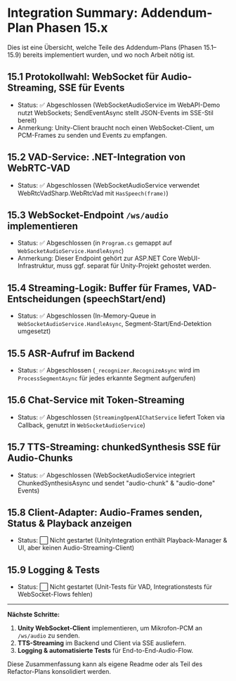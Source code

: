 # Integration Summary: Addendum-Plan Phasen 15.x

Dies ist eine Übersicht, welche Teile des Addendum-Plans (Phasen 15.1–15.9) bereits implementiert wurden, und wo noch Arbeit nötig ist.

## 15.1 Protokollwahl: WebSocket für Audio-Streaming, SSE für Events
- Status: ✅ Abgeschlossen (WebSocketAudioService im WebAPI-Demo nutzt WebSockets; SendEventAsync stellt JSON-Events im SSE-Stil bereit)
- Anmerkung: Unity-Client braucht noch einen WebSocket-Client, um PCM-Frames zu senden und Events zu empfangen.

## 15.2 VAD-Service: .NET-Integration von WebRTC-VAD
- Status: ✅ Abgeschlossen (WebSocketAudioService verwendet WebRtcVadSharp.WebRtcVad mit `HasSpeech(frame)`)

## 15.3 WebSocket-Endpoint `/ws/audio` implementieren
- Status: ✅ Abgeschlossen (in `Program.cs` gemappt auf `WebSocketAudioService.HandleAsync`)
- Anmerkung: Dieser Endpoint gehört zur ASP.NET Core WebUI-Infrastruktur, muss ggf. separat für Unity-Projekt gehostet werden.

## 15.4 Streaming-Logik: Buffer für Frames, VAD-Entscheidungen (speechStart/end)
- Status: ✅ Abgeschlossen (In-Memory-Queue in `WebSocketAudioService.HandleAsync`, Segment-Start/End-Detektion umgesetzt)

## 15.5 ASR-Aufruf im Backend
- Status: ✅ Abgeschlossen (`_recognizer.RecognizeAsync` wird im `ProcessSegmentAsync` für jedes erkannte Segment aufgerufen)

## 15.6 Chat-Service mit Token-Streaming
- Status: ✅ Abgeschlossen (`StreamingOpenAIChatService` liefert Token via Callback, genutzt in `WebSocketAudioService`)

## 15.7 TTS-Streaming: chunkedSynthesis SSE für Audio-Chunks
- Status: ✅ Abgeschlossen (WebSocketAudioService integriert ChunkedSynthesisAsync und sendet "audio-chunk" & "audio-done" Events)

## 15.8 Client-Adapter: Audio-Frames senden, Status & Playback anzeigen
- Status: ⬜ Nicht gestartet (UnityIntegration enthält Playback-Manager & UI, aber keinen Audio-Streaming-Client)

## 15.9 Logging & Tests
- Status: ⬜ Nicht gestartet (Unit-Tests für VAD, Integrationstests für WebSocket-Flows fehlen)

---
__Nächste Schritte:__
1. **Unity WebSocket-Client** implementieren, um Mikrofon-PCM an `/ws/audio` zu senden.
2. **TTS-Streaming** im Backend und Client via SSE ausliefern.
3. **Logging & automatisierte Tests** für End-to-End-Audio-Flow.

Diese Zusammenfassung kann als eigene Readme oder als Teil des Refactor-Plans konsolidiert werden.